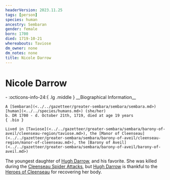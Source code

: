 ```yaml
---
headerVersion: 2023.11.25
tags: [person]
species: human
ancestry: Sembaran
gender: female
born: 1700
died: 1719-10-21
whereabouts: Taviose
dm_owner: none
dm_notes: none
title: Nicole Darrow
---
```

# Nicole Darrow
<div class="grid cards ext-narrow-margin ext-one-column" markdown>
- :octicons-info-24:{ .lg .middle } __Biographical Information__

    A [Sembaran](<../../gazetteer/greater-sembara/sembara/sembara.md>) [human](<../../species/humans.md>) (she/her)  
    b. DR 1700 - d. October 21th, 1719, died at age 19 years  
    { .bio }

    Lived in [Taviose](<../../gazetteer/greater-sembara/sembara/barony-of-aveil/cleenseau-region/taviose.md>), the [Manor of Cleenseau](<../../gazetteer/greater-sembara/sembara/barony-of-aveil/cleenseau-region/manor-of-cleenseau.md>), the [Barony of Aveil](<../../gazetteer/greater-sembara/sembara/barony-of-aveil/barony-of-aveil.md>)
</div>


The youngest daughter of [Hugh Darrow](<./hugh-darrow.md>), and his favorite. She was killed during the [Cleenseau Spider Attacks](<../../events/1700s/1719/10/cleenseau-spider-attacks.md>), but [Hugh Darrow](<./hugh-darrow.md>) is thankful to the [Heroes of Cleenseau](<../pcs/cleenseau/heroes-of-cleenseau.md>) for recovering her body. 